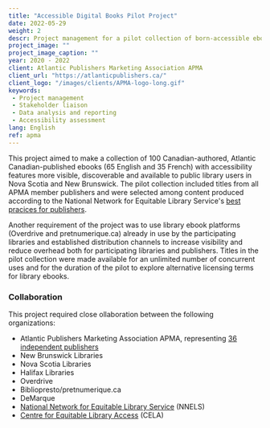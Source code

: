 ```yaml
---
title: "Accessible Digital Books Pilot Project"
date: 2022-05-29
weight: 2
descr: Project management for a pilot collection of born-accessible ebooks in Atlantic Canada.
project_image: ""
project_image_caption: ""
year: 2020 - 2022
client: Atlantic Publishers Marketing Association APMA
client_url: "https://atlanticpublishers.ca/"
client_logo: "/images/clients/APMA-logo-long.gif"
keywords: 
 - Project management
 - Stakeholder liaison
 - Data analysis and reporting
 - Accessibility assessment
lang: English
ref: apma
---
```


This project aimed to make a collection of 100 Canadian-authored, Atlantic Canadian-published ebooks (65 English and 35 French) 
with accessibility features more visible, discoverable and available to public library users in Nova Scotia and New Brunswick.
The pilot collection included titles from all APMA member publishers and were selected among content produced according to the 
National Network for Equitable Library Service's 
[best pracices for publishers](https://www.accessiblepublishing.ca/resources-for-publishers/).

Another requirement of the project was to use library ebook platforms (Overdrive and pretnumerique.ca) already in use by the
participating libraries and established distribution channels to increase visibility and reduce overhead both for participating
libraries and publishers. Titles in the pilot collection were made available for an unlimited number of concurrent uses and for
the duration of the pilot to explore alternative licensing terms for library ebooks.

### Collaboration

This project required close ollaboration between the following organizations:

* Atlantic Publishers Marketing Association APMA, representing [36 independent publishers](https://atlanticpublishers.ca/membership/)
* New Brunswick Libraries
* Nova Scotia Libraries
* Halifax Libraries
* Overdrive
* Bibliopresto/pretnumerique.ca
* DeMarque
* [National Network for Equitable Library Service](https://nnels.ca) (NNELS)
* [Centre for Equitable Library Access](https://celalibrary.ca) (CELA)